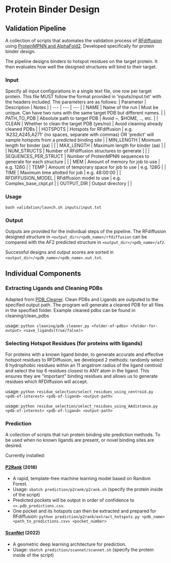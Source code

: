 # Protein Binder Design

## Validation Pipeline

A collection of scripts that automates the validation process of [RFdiffusion](https://github.com/RosettaCommons/RFdiffusion) using [ProteinMPNN and AlphaFold2](https://github.com/nrbennet/dl_binder_design). Developed specifically for protein binder design.
 
The pipeline designs binders to hotspot residues on the target protein. It then evaluates how well the designed structures will bind to their target.
 
### Input
Specify all input configurations in a single text file, one row per target protein. This file MUST follow the format provided in 'inputs/input.txt' with the headers included. The parameters are as follows:
| Parameter | Description | Notes |
| --- | --- | --- |
| NAME | Name of the run | Must be unique. Can have two runs with the same target PDB but different names. |
| PATH_TO_PDB | Absolute path to target PDB | Avoid ~, $HOME, .., etc. |
| CLEAN | Whether to clean the target PDB (yes/no) | Avoid cleaning already cleaned PDBs |
| HOTSPOTS | Hotspots for RFdiffusion | e.g. 'A232,A245,A271' (no spaces, separate with commas) OR 'predict' will sample hotspots from a predicted binding site |
| MIN_LENGTH | Minimum length for binder (aa) | |
| MAX_LENGTH | Maximum length for binder (aa) | |
| NUM_STRUCTS | Number of RFdiffusion structures to generate | |
| SEQUENCES_PER_STRUCT | Number of ProteinMPNN sequences to generate for each structure | |
| MEM | Amount of memory for job to use | e.g. 128G |
| TEMP | Amount of temporary space for job to use | e.g. 128G |
| TIME | Maximum time allotted for job | e.g. 48:00:00 |
| RFDIFFUSION_MODEL | RFdiffusion model to use | e.g. Complex_base_ckpt.pt |
| OUTPUT_DIR | Output directory | |


 
### Usage
```
bash validation/launch.sh inputs/input.txt
```
### Output
Outputs are provided for the individual steps of the pipeline. The RFdiffusion designed structure in `<output_dir>/<pdb_name>/rfdiffusion` can be compared with the AF2 predicted structure in `<output_dir>/<pdb_name>/af2`.
 
Successful designs and output scores are sorted in `<output_dir>/<pdb_name>/<pdb_name>.out.txt`.

## Individual Components
### Extracting Ligands and Cleaning PDBs
Adapted from [PDB_Cleaner](https://github.com/LePingKYXK/PDB_cleaner). Clean PDBs and Ligands are outputed to the specified output path. The program will generate a cleaned PDB for all files in the specified folder. Example cleaned pdbs can be found in cleaning/clean_pdbs

usage: `python cleaning/pdb_cleaner.py <folder-of-pdbs> <folder-for-output> <save_ligands(true/false)>`

### Selecting Hotspot Residues (for proteins with ligands)
For proteins with a known ligand binder, to generate accurate and effective hotspot residues to RFDiffusion, we developed 2 methods: randomly select 6 hydrophobic residues within an 11 angstrom radius of the ligand centroid and select the top 6 residues closest to ANY atom in the ligand. This ensures they are "important" binding residues and allows us to generate residues which RFDiffusion will accept.

usage: `python residue_selection/select_residues_using_centroid.py <pdb-of-interest> <pdb-of-ligand> <output-path>`

usage: `python residue_selection/select_residues_using_AAdistance.py <pdb-of-interest> <pdb-of-ligand> <output-path>`

### Prediction

A collection of scripts that run protein binding site prediction methods. To be used when no known ligands are present, or novel binding sites are desired.

Currently installed:
#### [P2Rank](https://github.com/rdk/p2rank) (2018)
* A rapid, template-free machine learning model based on Random Forest.
* Usage: `sbatch prediction/p2rank/p2rank.sh` (specify the protein inside of the script)
* Predicted pockets will be output in order of confidence to `<>.pdb_predictions.csv`.
* One pocket and its hotspots can then be extracted and prepared for RFdiffusion: `python prediction/p2rank/extract_hotspots.py <pdb_name> <path_to_predictions.csv> <pocket_number>`
#### [ScanNet](https://github.com/jertubiana/ScanNet) (2022)
* A geometric deep learning architecture for prediction.
* Usage: `sbatch prediction/scannet/scannet.sh` (specify the protein inside of the script)
